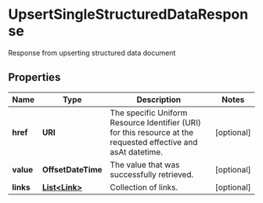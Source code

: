 

# UpsertSingleStructuredDataResponse

Response from upserting structured data document

## Properties

Name | Type | Description | Notes
------------ | ------------- | ------------- | -------------
**href** | **URI** | The specific Uniform Resource Identifier (URI) for this resource at the requested effective and asAt datetime. |  [optional]
**value** | **OffsetDateTime** | The value that was successfully retrieved. |  [optional]
**links** | [**List&lt;Link&gt;**](Link.md) | Collection of links. |  [optional]



